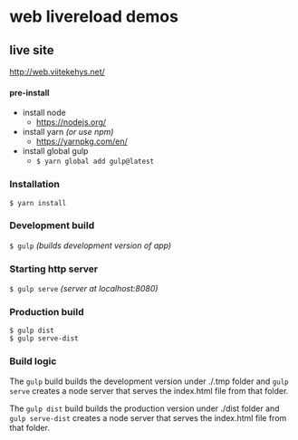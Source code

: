 # web livereload demos

## live site
http://web.viitekehys.net/

#### pre-install
- install node
  - https://nodejs.org/
- install yarn *(or use npm)*
  - https://yarnpkg.com/en/
- install global gulp
  - `$ yarn global add gulp@latest`

### Installation
`$ yarn install`

### Development build
`$ gulp`
*(builds development version of app)*

### Starting http server
`$ gulp serve`
*(server at localhost:8080)*

### Production build
```
$ gulp dist
$ gulp serve-dist
```

### Build logic
The `gulp` build builds the development version under ./.tmp folder and `gulp serve` creates a node server that serves the index.html file from that folder.

The `gulp dist` build builds the production version under ./dist folder and `gulp serve-dist` creates a node server that serves the index.html file from that folder.
